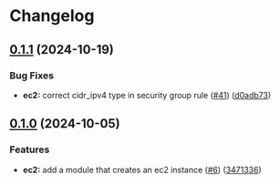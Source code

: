 # Changelog

## [0.1.1](https://github.com/mateusz-uminski/terraform-aws-modules/compare/ec2-v0.1.0...ec2-v0.1.1) (2024-10-19)


### Bug Fixes

* **ec2:** correct cidr_ipv4 type in security group rule ([#41](https://github.com/mateusz-uminski/terraform-aws-modules/issues/41)) ([d0adb73](https://github.com/mateusz-uminski/terraform-aws-modules/commit/d0adb733d46aae9ef65a9f3b8886ea05549dd975))

## [0.1.0](https://github.com/mateusz-uminski/terraform-aws-modules/compare/ec2-v0.0.1...ec2-v0.1.0) (2024-10-05)


### Features

* **ec2:** add a module that creates an ec2 instance ([#6](https://github.com/mateusz-uminski/terraform-aws-modules/issues/6)) ([3471336](https://github.com/mateusz-uminski/terraform-aws-modules/commit/34713368a6d083396f5cc9dfa79e462375e98e7c))
